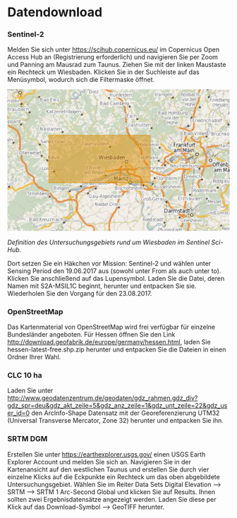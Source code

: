 # Datendownload

### Sentinel-2

Melden Sie sich unter https://scihub.copernicus.eu/ im Copernicus Open Access Hub an (Registrierung erforderlich) und navigieren Sie per Zoom und Panning am Mausrad zum Taunus. Ziehen Sie mit der linken Maustaste ein Rechteck um Wiesbaden. Klicken Sie in der Suchleiste auf das Menüsymbol, wodurch sich die Filtermaske öffnet.

![AOI_SciHub](/pages/09.Geovisualisierung/AOI_SciHub.png)

*Definition des Untersuchungsgebiets rund um Wiesbaden im Sentinel Sci-Hub.*

Dort setzen Sie ein Häkchen vor Mission: Sentinel-2 und wählen unter Sensing Period den 19.06.2017 aus (sowohl unter From als auch unter to). Klicken Sie anschließend auf das Lupensymbol. Laden Sie die Datei, deren Namen mit S2A-MSIL1C beginnt, herunter und entpacken Sie sie. Wiederholen Sie den Vorgang für den 23.08.2017. 

### OpenStreetMap
Das Kartenmaterial von OpenStreetMap wird frei verfügbar für einzelne Bundesländer angeboten. Für Hessen öffnen Sie den Link http://download.geofabrik.de/europe/germany/hessen.html, laden Sie hessen-latest-free.shp.zip herunter und entpacken Sie die Dateien in einen Ordner Ihrer Wahl. 

### CLC 10 ha
Laden Sie unter 
http://www.geodatenzentrum.de/geodaten/gdz_rahmen.gdz_div?gdz_spr=deu&gdz_akt_zeile=5&gdz_anz_zeile=1&gdz_unt_zeile=22&gdz_user_id=0 den ArcInfo-Shape Datensatz mit der Georeferenzierung UTM32 (Universal Transverse Mercator, Zone 32) herunter und entpacken Sie ihn.

### SRTM DGM
Erstellen Sie unter https://earthexplorer.usgs.gov/ einen USGS Earth Explorer Account und melden Sie sich an. Navigieren Sie in der Kartenansicht auf den westlichen Taunus und erstellen Sie durch vier einzelne Klicks auf die Eckpunkte ein Rechteck um das oben abgebildete Untersuchungsgebiet. Wählen Sie im Reiter Data Sets Digital Elevation --> SRTM --> SRTM 1 Arc-Second Global und klicken Sie auf Results. Ihnen sollten zwei Ergebnisdatensätze angezeigt werden. Laden Sie diese per Klick auf das Download-Symbol --> GeoTIFF herunter. 
